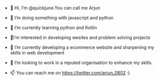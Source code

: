 - 👋 Hi, I’m @quickjune.You can call me Arjun
- 👀 I’m doing something with javascript and python
- 🌱 I’m currently learning python and Kotlin
- 🌱I’m interested in developing wesites and problem solving projects
- 🌱 I’m currently developing a ecommerce website and sharpening my skills in web development
- 💞️ I’m looking to work in a reputed organisation to enhance my skills.

- 📫 You can reach me on https://twitter.com/arjun_0802 :)

<!---
quickjune/quickjune is a ✨ special ✨ repository because its `README.md` (this file) appears on your GitHub profile.
You can click the Preview link to take a look at your changes.
--->
